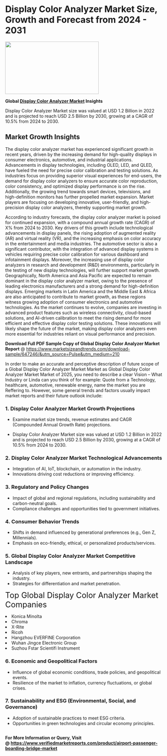 <H1>Display Color Analyzer Market Size, Growth and Forecast from 2024 - 2031</H1><img class="aligncenter size-medium wp-image-584254" src="https://thirdeyenews.in/wp-content/uploads/2024/09/Global-Market-Research-300x168.jpeg" alt="" width="300" height="168" /><p><strong>Global&nbsp;<a href="https://www.marketsizeandtrends.com/download-sample/647246/&amp;utm_source=Pulse&amp;utm_medium=210">Display Color Analyzer Market</a> Insights</strong></p><p>Display Color Analyzer Market size was valued at USD 1.2 Billion in 2022 and is projected to reach USD 2.5 Billion by 2030, growing at a CAGR of 10.5% from 2024 to 2030.</p><p><h2>Market Growth Insights</h2> <p>The display color analyzer market has experienced significant growth in recent years, driven by the increasing demand for high-quality displays in consumer electronics, automotive, and industrial applications. Advancements in display technologies, including OLED, LED, and QLED, have fueled the need for precise color calibration and testing solutions. As industries focus on providing superior visual experiences for end-users, the demand for display color analyzers to ensure accurate color reproduction, color consistency, and optimized display performance is on the rise. Additionally, the growing trend towards smart devices, televisions, and high-definition monitors has further propelled market expansion. Market players are focusing on developing innovative, user-friendly, and high-precision display color analyzers, thereby supporting market growth. </p> <p>According to industry forecasts, the display color analyzer market is poised for continued expansion, with a compound annual growth rate (CAGR) of X% from 2024 to 2030. Key drivers of this growth include technological advancements in display panels, the rising adoption of augmented reality (AR) and virtual reality (VR), and the increasing emphasis on color accuracy in the entertainment and media industries. The automotive sector is also a significant contributor, with the integration of advanced display systems in vehicles requiring precise color calibration for various dashboard and infotainment displays. Moreover, the increasing use of display color analyzers in research and development (R&D) environments, particularly in the testing of new display technologies, will further support market growth. Geographically, North America and Asia Pacific are expected to remain dominant in the display color analyzer market, owing to the presence of leading electronics manufacturers and a strong demand for high-definition displays. Emerging markets in Latin America and the Middle East & Africa are also anticipated to contribute to market growth, as these regions witness growing adoption of consumer electronics and automotive technologies. As the market continues to evolve, companies are investing in advanced product features such as wireless connectivity, cloud-based solutions, and AI-driven calibration to meet the rising demand for more efficient and effective display color testing solutions. These innovations will likely shape the future of the market, making display color analyzers even more essential for industries reliant on visual performance and precision. </p><p><span class=""><strong>Download Full PDF Sample Copy of Global Display Color Analyzer Market Report</strong> @ <a href="https://www.marketsizeandtrends.com/download-sample/647246/&amp;utm_source=Pulse&amp;utm_medium=210" target="_blank">https://www.marketsizeandtrends.com/download-sample/647246/&amp;utm_source=Pulse&amp;utm_medium=210</a></span></p><p>In order to make an accurate and perceptive description of future scope of a Global&nbsp;Display Color Analyzer Market Market as Global&nbsp;Display Color Analyzer Market Market of 2025, you need to describe a clear Vision &ndash; What Industry or Linda can you think of for example: Quote from a Technology, healthcare, automotive, renewable energy, name the market you are Reffering to. However, some general trends and factors usually impact market reports and their future outlook include:</p><h3>1.&nbsp;<strong>Display Color Analyzer Market Growth Projections</strong></h3><ul><li>Examine market size trends, revenue estimates and CAGR (Compounded Annual Growth Rate) projections.</li><li><p>Display Color Analyzer Market size was valued at USD 1.2 Billion in 2022 and is projected to reach USD 2.5 Billion by 2030, growing at a CAGR of 10.5% from 2024 to 2030.</p></li></ul><h3>2.&nbsp;<strong>Display Color Analyzer Market Technological Advancements</strong></h3><ul><li>Integration of AI, IoT, blockchain, or automation in the industry.</li><li>Innovations driving cost reductions or improving efficiency.</li></ul><h3>3.&nbsp;<strong>Regulatory and Policy Changes</strong></h3><ul><li>Impact of global and regional regulations, including sustainability and carbon-neutral goals.</li><li>Compliance challenges and opportunities tied to government initiatives.</li></ul><h3>4.&nbsp;<strong>Consumer Behavior Trends</strong></h3><ul><li>Shifts in demand influenced by generational preferences (e.g., Gen Z, Millennials).</li><li>Emphasis on eco-friendly, ethical, or personalized products/services.</li></ul><h3>5.&nbsp;<strong>Global Display Color Analyzer Market Competitive Landscape</strong></h3><ul><li>Analysis of key players, new entrants, and partnerships shaping the industry.</li><li>Strategies for differentiation and market penetration.</li></ul><p data-pm-slice="1 1 []"><span style="color: inherit; font-family: inherit; font-size: 25px;">Top Global Display Color Analyzer Market Companies</span></p><div class="" data-test-id=""><p><li>Konica Minolta</li><li> Chroma</li><li> X-Rite</li><li> Ricoh</li><li> Hangzhou EVERFINE Corporation</li><li> Wuhan Jingce Electronic Group</li><li> Suzhou Fstar Scientifi Instrument</li></p></div><h3>6.&nbsp;<strong>Economic and Geopolitical Factors</strong></h3><ul><li>Influence of global economic conditions, trade policies, and geopolitical events.</li><li>Resilience of the market to inflation, currency fluctuations, or global crises.</li></ul><h3>7.&nbsp;<strong>Sustainability and ESG (Environmental, Social, and Governance)</strong></h3><ul><li>Adoption of sustainable practices to meet ESG criteria.</li><li>Opportunities in green technologies and circular economy principles.</li></ul><h2><strong style="font-size: 14px;">For More Information or Query, Visit @&nbsp;</strong><a style="background-color: #ffffff; font-size: 14px;" href="https://www.marketsizeandtrends.com/report/display-color-analyzer-market/" target="_blank">https://www.verifiedmarketreports.com/product/airport-passenger-boarding-bridge-market</a></h2>
